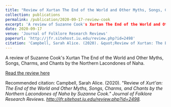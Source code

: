 ```yaml
---
title: "Review of Xurtan The End of the World and Other Myths, Songs, Charms, and Chants by the Northern Lacondones of Naha by Suzanne Cook"
collection: publications
permalink: /publication/2020-09-17-review-cook
excerpt: 'A review of Suzanne Cook's Xurtan The End of the World and Other Myths, Songs, Charms, and Chants by the Northern Lacondones of Naha.'
date: 2020-09-17
venue: 'Journal of Folklore Research Reviews'
paperurl: 'http://jfr.sitehost.iu.edu/review.php?id=2498'
citation: 'Campbell, Sarah Alice. (2020). &quot;Review of Xurtan: The End of the World and Other Myths, Songs, Charms, and Chants by the Northern Lacondones of Naha by Suzanne Cook.&quot; <i>Journal of Folklore Research Reviews</i>. http://jfr.sitehost.iu.edu/review.php?id=2498.'
---
```

A review of Suzanne Cook's Xurtan The End of the World and Other Myths, Songs, Charms, and Chants by the Northern Lacondones of Naha.

[Read the review here](http://jfr.sitehost.iu.edu/review.php?id=2498)

Recommended citation: Campbell, Sarah Alice. (2020). "Review of <i>Xurt'an: The End of the World and Other Myths, Songs, Charms, and Chants by the Northern Lacondones of Naha<i> by Suzanne Cook." <i>Journal of Folklore Research Reviews</i>. http://jfr.sitehost.iu.edu/review.php?id=2498.